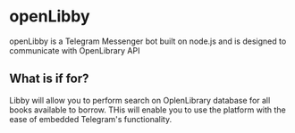 # openLibby
openLibby is a Telegram Messenger bot built on node.js and is designed to communicate with OpenLibrary API

## What is if for?

Libby will allow you to perform search on OplenLibrary database for all books available to borrow. THis will enable you to use the platform with the ease of embedded Telegram's functionality.